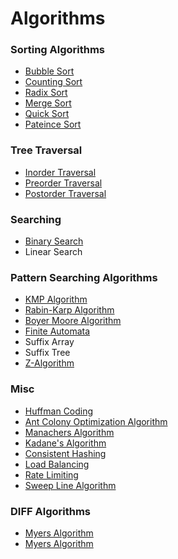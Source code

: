 # Algorithms

### Sorting Algorithms

* [Bubble Sort](./src/Algorithms/Sorting/BubbleSort)
* [Counting Sort](./src/Algorithms/Sorting/CountingSort)
* [Radix Sort](./src/Algorithms/Sorting/RadixSort)
* [Merge Sort](./src/Algorithms/Sorting/MergeSort)
* [Quick Sort](./src/Algorithms/Sorting/QuickSort)
* [Pateince Sort](./src/Algorithms/Sorting/PatienceSort)

### Tree Traversal

* [Inorder Traversal](./src/Algorithms/Traversals/Tree/Inorder)
* [Preorder Traversal](./src/Algorithms/Traversals/Tree/Preorder)
* [Postorder Traversal](./src/Algorithms/Traversals/Tree/Postorder)

### Searching

* [Binary Search](./src/Algorithms/Searching/BinarySearch)
* Linear Search

### Pattern Searching Algorithms

* [KMP Algorithm](https://www.geeksforgeeks.org/kmp-algorithm-for-pattern-searching/)
* [Rabin-Karp Algorithm](https://www.geeksforgeeks.org/rabin-karp-algorithm-for-pattern-searching/)
* [Boyer Moore Algorithm](https://www.geeksforgeeks.org/boyer-moore-algorithm-for-pattern-searching/)
* [Finite Automata](https://www.geeksforgeeks.org/finite-automata-algorithm-for-pattern-searching/)
* Suffix Array
* Suffix Tree
* [Z-Algorithm](https://www.geeksforgeeks.org/z-algorithm-linear-time-pattern-searching-algorithm/)

### Misc

* [Huffman Coding](https://www.geeksforgeeks.org/huffman-coding-greedy-algo-3/)
* [Ant Colony Optimization Algorithm](https://www.geeksforgeeks.org/introduction-to-ant-colony-optimization/)
* [Manachers Algorithm](https://www.geeksforgeeks.org/manachers-algorithm-linear-time-longest-palindromic-substring-part-4/)
* [Kadane's Algorithm](https://www.geeksforgeeks.org/largest-sum-contiguous-subarray/)
* [Consistent Hashing](https://www.toptal.com/big-data/consistent-hashing)
* [Load Balancing](https://kemptechnologies.com/load-balancer/load-balancing-algorithms-techniques/)
* [Rate Limiting](https://konghq.com/blog/how-to-design-a-scalable-rate-limiting-algorithm/)
* [Sweep Line Algorithm](https://www.geeksforgeeks.org/given-a-set-of-line-segments-find-if-any-two-segments-intersect/)

### DIFF Algorithms

* [Myers Algorithm](https://blog.robertelder.org/diff-algorithm/)
* [Myers Algorithm](https://medium.com/skyrise/the-myers-diff-algorithm-and-kotlin-observable-properties-69dfb18541b)
